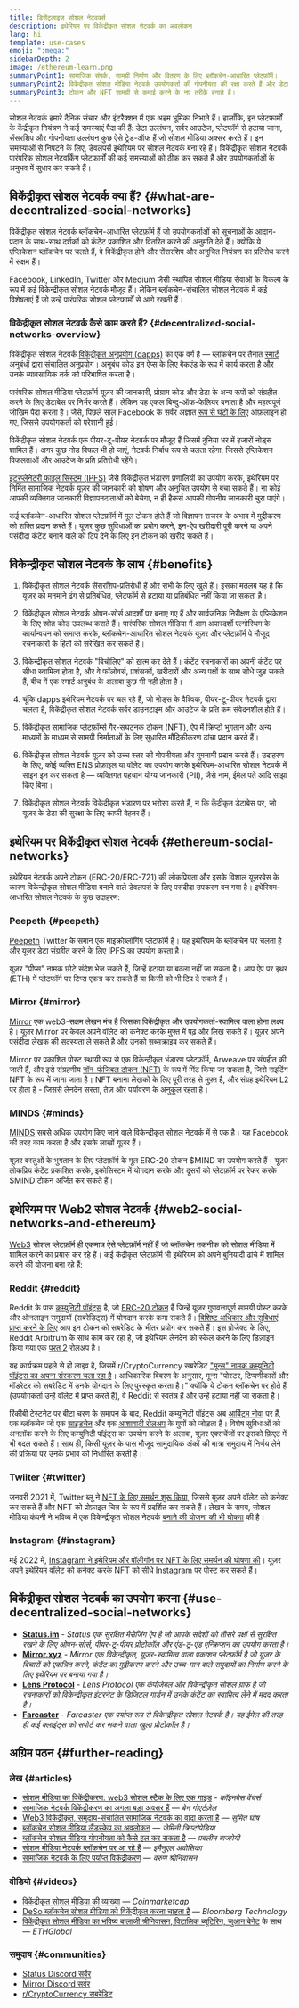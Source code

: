 ```yaml
---
title: डिसेंट्रलाइज सोशल नेटवर्क्स
description: इथेरियम पर विकेंद्रीकृत सोशल नेटवर्क का अवलोकन
lang: hi
template: use-cases
emoji: ":mega:"
sidebarDepth: 2
image: /ethereum-learn.png
summaryPoint1: सामाजिक संपर्क, सामग्री निर्माण और वितरण के लिए ब्लॉकचेन-आधारित प्लेटफ़ॉर्म।
summaryPoint2: विकेंद्रीकृत सोशल मीडिया नेटवर्क उपयोगकर्ता की गोपनीयता की रक्षा करते हैं और डेटा सुरक्षा बढ़ाते हैं।
summaryPoint3: टोकन और NFT सामग्री से कमाई करने के नए तरीके बनाते हैं।
---
```


सोशल नेटवर्क हमारे दैनिक संचार और इंटरैक्शन में एक अहम भूमिका निभाते हैं। हालाँकि, इन प्लेटफार्मों के केंद्रीकृत नियंत्रण ने कई समस्याएं पैदा की हैं: डेटा उल्लंघन, सर्वर आउटेज, प्लेटफॉर्म से हटाया जाना, सेंसरशिप और गोपनीयता उल्लंघन कुछ ऐसे ट्रेड-ऑफ हैं जो सोशल मीडिया अक्सर करते हैं। इन समस्याओं से निपटने के लिए, डेवलपर्स इथेरियम पर सोशल नेटवर्क बना रहे हैं। विकेंद्रीकृत सोशल नेटवर्क पारंपरिक सोशल नेटवर्किंग प्लेटफार्मों की कई समस्याओं को ठीक कर सकते हैं और उपयोगकर्ताओं के अनुभव में सुधार कर सकते हैं।

## विकेंद्रीकृत सोशल नेटवर्क क्या हैं? {#what-are-decentralized-social-networks}

विकेंद्रीकृत सोशल नेटवर्क ब्लॉकचेन-आधारित प्लेटफ़ॉर्म हैं जो उपयोगकर्ताओं को सूचनाओं के आदान-प्रदान के साथ-साथ दर्शकों को कंटेंट प्रकाशित और वितरित करने की अनुमति देते हैं। क्योंकि ये एप्लिकेशन ब्लॉकचेन पर चलते हैं, वे विकेंद्रीकृत होने और सेंसरशिप और अनुचित नियंत्रण का प्रतिरोध करने में सक्षम हैं।

Facebook, LinkedIn, Twitter और Medium जैसी स्थापित सोशल मीडिया सेवाओं के विकल्प के रूप में कई विकेन्द्रीकृत सोशल नेटवर्क मौजूद हैं। लेकिन ब्लॉकचेन-संचालित सोशल नेटवर्क में कई विशेषताएं हैं जो उन्हें पारंपरिक सोशल प्लेटफार्मों से आगे रखती हैं।

### विकेंद्रीकृत सोशल नेटवर्क कैसे काम करते हैं? {#decentralized-social-networks-overview}

विकेंद्रीकृत सोशल नेटवर्क [विकेंद्रीकृत अनुप्रयोग (dapps)](/dapps/) का एक वर्ग है — ब्लॉकचेन पर तैनात [स्मार्ट अनुबंधों](/developers/docs/smart-contracts/) द्वारा संचालित अनुप्रयोग। अनुबंध कोड इन ऐप्स के लिए बैकएंड के रूप में कार्य करता है और उनके व्यावसायिक तर्क को परिभाषित करता है।

पारंपरिक सोशल मीडिया प्लेटफ़ॉर्म यूज़र की जानकारी, प्रोग्राम कोड और डेटा के अन्य रूपों को संग्रहीत करने के लिए डेटाबेस पर निर्भर करते हैं। लेकिन यह एकल बिन्दु-ऑफ-फेलियर बनाता है और महत्वपूर्ण जोखिम पैदा करता है। जैसे, पिछले साल Facebook के सर्वर अज्ञात [रूप से घंटों के लिए](https://www.npr.org/2021/10/05/1043211171/facebook-instagram-whatsapp-outage-business-impact) ऑफ़लाइन हो गए, जिससे उपयोगकर्ता को परेशानी हुई।

विकेंद्रीकृत सोशल नेटवर्क एक पीयर-टू-पीयर नेटवर्क पर मौजूद हैं जिसमें दुनिया भर में हजारों नोड्स शामिल हैं। अगर कुछ नोड विफल भी हो जाएं, नेटवर्क निर्बाध रूप से चलता रहेगा, जिससे एप्लिकेशन विफलताओं और आउटेज के प्रति प्रतिरोधी रहेंगे।

[इंटरप्लेनेटरी फाइल सिस्टम (IPFS)](https://ipfs.io/) जैसे विकेंद्रीकृत भंडारण प्रणालियों का उपयोग करके, इथेरियम पर निर्मित सामाजिक नेटवर्क यूज़र की जानकारी को शोषण और अनुचित उपयोग से बचा सकते हैं। ना कोई आपकी व्यक्तिगत जानकारी विज्ञापनदाताओं को बेचेगा, न ही हैकर्स आपकी गोपनीय जानकारी चुरा पाएंगे।

कई ब्लॉकचेन-आधारित सोशल प्लेटफ़ॉर्म में मूल टोकन होते हैं जो विज्ञापन राजस्व के अभाव में मुद्रीकरण को शक्ति प्रदान करते हैं। यूज़र कुछ सुविधाओं का प्रयोग करने, इन-ऐप खरीदारी पूरी करने या अपने पसंदीदा कंटेंट बनाने वाले को टिप देने के लिए इन टोकन को खरीद सकते हैं।

## विकेन्द्रीकृत सोशल नेटवर्क के लाभ {#benefits}

1. विकेंद्रीकृत सोशल नेटवर्क सेंसरशिप-प्रतिरोधी हैं और सभी के लिए खुले हैं। इसका मतलब यह है कि यूज़र को मनमाने ढंग से प्रतिबंधित, प्लेटफॉर्म से हटाया या प्रतिबंधित नहीं किया जा सकता है।

2. विकेंद्रीकृत सोशल नेटवर्क ओपन-सोर्स आदर्शों पर बनाए गए हैं और सार्वजनिक निरीक्षण के एप्लिकेशन के लिए स्रोत कोड उपलब्ध कराते हैं। पारंपरिक सोशल मीडिया में आम अपारदर्शी एल्गोरिथम के कार्यान्वयन को समाप्त करके, ब्लॉकचेन-आधारित सोशल नेटवर्क यूज़र और प्लेटफ़ॉर्म पे मौजूद रचनाकारों के हितों को संरेखित कर सकते हैं।

3. विकेन्द्रीकृत सोशल नेटवर्क "बिचौलिए" को ख़त्म कर देते हैं। कंटेंट रचनाकारों का अपनी कंटेंट पर सीधा स्वामित्व होता है, और वे फॉलोवर्स, प्रशंसकों, खरीदारों और अन्य पक्षों के साथ सीधे जुड़ सकते हैं, बीच में एक स्मार्ट अनुबंध के अलावा कुछ भी नहीं होता है।

4. चूंकि dapps इथेरियम नेटवर्क पर चल रहे हैं, जो नोड्स के वैश्विक, पीयर-टू-पीयर नेटवर्क द्वारा चलता है, विकेंद्रीकृत सोशल नेटवर्क सर्वर डाउनटाइम और आउटेज के प्रति कम संवेदनशील होते हैं।

5. विकेंद्रीकृत सामाजिक प्लेटफ़ॉर्म्स गैर-सघटनक टोकन (NFT), ऐप में क्रिप्टो भुगतान और अन्य माध्यमों के माध्यम से सामग्री निर्माताओं के लिए सुधारित मौद्रिकीकरण ढांचा प्रदान करते हैं।

6. विकेंद्रीकृत सोशल नेटवर्क यूज़र को उच्च स्तर की गोपनीयता और गुमनामी प्रदान करते हैं। उदाहरण के लिए, कोई व्यक्ति ENS प्रोफ़ाइल या वॉलेट का उपयोग करके इथेरियम-आधारित सोशल नेटवर्क में साइन इन कर सकता है — व्यक्तिगत पहचान योग्य जानकारी (PII), जैसे नाम, ईमेल पते आदि साझा किए बिना।

7. विकेंद्रीकृत सोशल नेटवर्क विकेंद्रीकृत भंडारण पर भरोसा करते हैं, न कि केंद्रीकृत डेटाबेस पर, जो यूज़र के डेटा की सुरक्षा के लिए काफी बेहतर हैं।

## इथेरियम पर विकेंद्रीकृत सोशल नेटवर्क {#ethereum-social-networks}

इथेरियम नेटवर्क अपने टोकन (ERC-20/ERC-721) की लोकप्रियता और इसके विशाल यूजरबेस के कारण विकेन्द्रीकृत सोशल मीडिया बनाने वाले डेवलपर्स के लिए पसंदीदा उपकरण बन गया है। इथेरियम-आधारित सोशल नेटवर्क के कुछ उदाहरण:

### Peepeth {#peepeth}

[Peepeth](https://peepeth.com/) Twitter के समान एक माइक्रोब्लॉगिंग प्लेटफ़ॉर्म है। यह इथेरियम के ब्लॉकचेन पर चलता है और यूज़र डेटा संग्रहीत करने के लिए IPFS का उपयोग करता है।

यूज़र "पीप्स" नामक छोटे संदेश भेज सकते हैं, जिन्हें हटाया या बदला नहीं जा सकता है। आप ऐप पर इथर (ETH) में प्लेटफॉर्म पर टिप्स एकत्र कर सकते हैं या किसी को भी टिप दे सकते हैं।

### Mirror {#mirror}

[Mirror](https://mirror.xyz/) एक web3-सक्षम लेखन मंच है जिसका विकेंद्रीकृत और उपयोगकर्ता-स्वामित्व वाला होना लक्ष्य है। यूज़र Mirror पर केवल अपने वॉलेट को कनेक्ट करके मुफ्त में पढ़ और लिख सकते हैं। यूज़र अपने पसंदीदा लेखक की सदस्यता ले सकते है और उनको सब्सक्राइब कर सकते हैं।

Mirror पर प्रकाशित पोस्ट स्थायी रूप से एक विकेन्द्रीकृत भंडारण प्लेटफ़ॉर्म, Arweave पर संग्रहीत की जाती हैं, और इसे संग्रहणीय [नॉन-फंजिबल टोकन (NFT)](/nft/) के रूप में मिंट किया जा सकता है, जिसे राइटिंग NFT के रूप में जाना जाता है। NFT बनाना लेखकों के लिए पूरी तरह से मुफ़्त है, और संग्रह इथेरियम L2 पर होता है - जिससे लेनदेन सस्ता, तेज़ और पर्यावरण के अनुकूल रहता है।

### MINDS {#minds}

[MINDS](https://www.minds.com/) सबसे अधिक उपयोग किए जाने वाले विकेन्द्रीकृत सोशल नेटवर्क में से एक है। यह Facebook की तरह काम करता है और इसके लाखों यूज़र हैं।

यूज़र वस्तुओं के भुगतान के लिए प्लेटफ़ॉर्म के मूल ERC-20 टोकन $MIND का उपयोग करते हैं। यूज़र लोकप्रिय कंटेंट प्रकाशित करके, इकोसिस्टम में योगदान करके और दूसरों को प्लेटफ़ॉर्म पर रेफर करके $MIND टोकन अर्जित कर सकते हैं।

## इथेरियम पर Web2 सोशल नेटवर्क {#web2-social-networks-and-ethereum}

[Web3](/web3/) सोशल प्लेटफ़ॉर्म ही एकमात्र ऐसे प्लेटफ़ॉर्म नहीं हैं जो ब्लॉकचेन तकनीक को सोशल मीडिया में शामिल करने का प्रयास कर रहे हैं। कई केंद्रीकृत प्लेटफ़ॉर्म भी इथेरियम को अपने बुनियादी ढांचे में शामिल करने की योजना बना रहे हैं:

### Reddit {#reddit}

Reddit के पास [कम्युनिटी पॉइंट्स](https://cointelegraph.com/news/reddit-to-reportedly-tokenize-karma-points-and-onboard-500m-new-users) है, जो [ERC-20 टोकन](/developers/docs/standards/tokens/erc-20/) हैं जिन्हें यूज़र गुणवत्तापूर्ण सामग्री पोस्ट करके और ऑनलाइन समुदायों (सबरेडिट्स) में योगदान करके कमा सकते हैं। [विशिष्ट अधिकार और सुविधाएं प्राप्त करने के लिए](https://www.reddit.com/community-points/) आप इन टोकन को सबरेडिट के भीतर प्रयोग कर सकते हैं। इस प्रोजेक्ट के लिए, Reddit Arbitrum के साथ काम कर रहा है, जो इथेरियम लेनदेन को स्केल करने के लिए डिज़ाइन किया गया एक [परत 2](/layer-2/) रोलअप है।

यह कार्यक्रम पहले से ही लाइव है, जिसमें r/CryptoCurrency सबरेडिट ["मून्स" नामक कम्युनिटी पॉइंट्स का अपना संस्करण चला रहा है](https://www.reddit.com/r/CryptoCurrency/wiki/moons_wiki)। आधिकारिक विवरण के अनुसार, मून्स "पोस्टर, टिप्पणीकारों और मॉडरेटर को सबरेडिट में उनके योगदान के लिए पुरस्कृत करता है।" क्योंकि ये टोकन ब्लॉकचेन पर होते हैं (उपयोगकर्ता उन्हें वॉलेट में प्राप्त करते हैं), वे Reddit से स्वतंत्र हैं और उन्हें हटाया नहीं जा सकता है।

रिंकीबी टेस्टनेट पर बीटा चरण के समापन के बाद, Reddit कम्युनिटी पॉइंट्स अब [आर्बिट्रम नोवा](https://nova.arbitrum.io/) पर हैं, एक ब्लॉकचेन जो एक [साइडचेन](/developers/docs/scaling/sidechains/) और एक [आशावादी रोलअप](/developers/docs/scaling/optimistic-rollups/) के गुणों को जोड़ता है। विशेष सुविधाओं को अनलॉक करने के लिए कम्युनिटी पॉइंट्स का उपयोग करने के अलावा, यूज़र एक्सचेंजों पर इसको फ़िएट में भी बदल सकते हैं। साथ ही, किसी यूज़र के पास मौजूद सामुदायिक अंकों की मात्रा समुदाय में निर्णय लेने की प्रक्रिया पर उनके प्रभाव को निर्धारित करती है।

### Twiiter {#twitter}

जनवरी 2021 में, Twitter ब्लू ने [NFT के लिए समर्थन शुरू किया](https://mashable.com/article/twitter-blue-nft-profile-picture), जिससे यूज़र अपने वॉलेट को कनेक्ट कर सकते हैं और NFT को प्रोफ़ाइल चित्र के रूप में प्रदर्शित कर सकते हैं। लेखन के समय, सोशल मीडिया कंपनी ने भविष्य में एक विकेन्द्रीकृत सोशल नेटवर्क [बनाने की योजना की भी घोषणा](https://www.theverge.com/2021/8/16/22627435/twitter-bluesky-lead-jay-graber-decentralized-social-web) की है।

### Instagram {#instagram}

मई 2022 में, [Instagram ने इथेरियम और पॉलीगॉन पर NFT के लिए समर्थन की घोषणा की](https://about.instagram.com/blog/announcements/instagram-digital-collectibles)। यूज़र अपने इथेरियम वॉलेट को कनेक्ट करके NFT को सीधे Instagram पर पोस्ट कर सकते हैं।

## विकेंद्रीकृत सोशल नेटवर्क का उपयोग करना {#use-decentralized-social-networks}

- **[Status.im](https://status.im/)** - _Status एक सुरक्षित मैसेजिंग ऐप है जो आपके संदेशों को तीसरे पक्षों से सुरक्षित रखने के लिए ओपन-सोर्स, पीयर-टू-पीयर प्रोटोकॉल और एंड-टू-एंड एन्क्रिप्शन का उपयोग करता है।_
- **[Mirror.xyz](https://mirror.xyz/)** - _Mirror एक विकेन्द्रीकृत, यूज़र-स्वामित्व वाला प्रकाशन प्लेटफ़ॉर्म है जो यूज़र के विचारों को एकत्रित करने, कंटेंट का मुद्रीकरण करने और उच्च-मान वाले समुदायों का निर्माण करने के लिए इथेरियम पर बनाया गया है।_
- **[Lens Protocol](https://lens.xyz/)** - _Lens Protocol एक कंपोजेबल और विकेन्द्रीकृत सोशल ग्राफ है जो रचनाकारों को विकेन्द्रीकृत इंटरनेट के डिजिटल गार्डन में उनके कंटेंट का स्वामित्व लेने में मदद करता है।_
- **[Farcaster](https://farcaster.xyz/)** - _Farcaster एक पर्याप्त रूप से विकेन्द्रीकृत सोशल नेटवर्क है। यह ईमेल की तरह ही कई क्लाइंट्स को सपोर्ट कर सकने वाला खुला प्रोटोकॉल है।_

## अग्रिम पठन {#further-reading}

### लेख {#articles}

- [सोशल मीडिया का विकेंद्रीकरण: web3 सोशल स्टैक के लिए एक गाइड](https://www.coinbase.com/blog/decentralizing-social-media-a-guide-to-the-web3-social-stack) - _कॉइनबेस वेंचर्स_
- [सामाजिक नेटवर्क विकेंद्रीकरण का अगला बड़ा अवसर हैं](https://www.coindesk.com/tech/2021/01/22/social-networks-are-the-next-big-decentralization-opportunity/) — _बेन गोएर्टज़ेल_
- [Web3 विकेंद्रीकृत, समुदाय-संचालित सामाजिक नेटवर्क का वादा करता है](https://venturebeat.com/2022/02/26/web3-holds-the-promise-of-decentralized-community-powered-social-networks/) — _सुमित घोष_
- [ब्लॉकचेन सोशल मीडिया लैंडस्केप का अवलोकन](https://www.gemini.com/cryptopedia/blockchain-social-media-decentralized-social-media) — _जेमिनी क्रिप्टोपेडिया_
- [ब्लॉकचेन सोशल मीडिया गोपनीयता को कैसे हल कर सकता है](https://www.investopedia.com/news/ethereum-blockchain-social-media-privacy-problem-linkedin-indorse/) — _प्रबलीन बाजपेयी_
- [सोशल मीडिया नेटवर्क ब्लॉकचेन पर आ रहे हैं](https://businesstechguides.co/what-are-decentralized-social-networks) — _इमैनुएल अवोसिका_
- [सामाजिक नेटवर्क के लिए पर्याप्त विकेंद्रीकरण](https://www.varunsrinivasan.com/2022/01/11/sufficient-decentralization-for-social-networks) — _वरुण श्रीनिवासन_

### वीडियो {#videos}

- [विकेंद्रीकृत सोशल मीडिया की व्याख्या](https://www.youtube.com/watch?v=UdT2lpcGvcQ) — _Coinmarketcap_
- [DeSo ब्लॉकचेन सोशल मीडिया को विकेंद्रीकृत करना चाहता है](https://www.youtube.com/watch?v=SG2HUiVp0rE) — _Bloomberg Technology_
- [विकेंद्रीकृत सोशल मीडिया का भविष्य बालाजी श्रीनिवासन, विटालिक ब्यूटिरिन, जुआन बेनेट](https://www.youtube.com/watch?v=DTxE9KV3YrE) के साथ — _ETHGlobal_

### समुदाय {#communities}

- [Status Discord सर्वर](https://discord.com/invite/3Exux7Y)
- [Mirror Discord सर्वर](https://discord.com/invite/txuCHcE8wV)
- [r/CryptoCurrency सबरेडिट](https://www.reddit.com/r/CryptoCurrency/)
